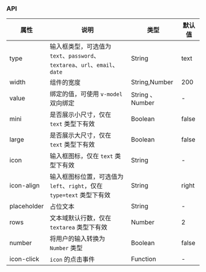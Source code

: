 ### API
| 属性          | 说明                                                           | 类型              | 默认值   |
|-------------|--------------------------------------------------------------|-----------------|-------|
| type        | 输入框类型，可选值为 `text`、`password`、`textarea`、`url`、`email`、`date` | String          | text  |
| width       | 组件的宽度                                                        | String,Number   | 200   |
| value       | 绑定的值，可使用 `v-model` 双向绑定                                      | String 、 Number | -     |
| mini        | 是否展示小尺寸，仅在 `text` 类型下有效                                      | Boolean         | false |
| large       | 是否展示大尺寸，仅在 `text` 类型下有效                                      | Boolean         | false |
| icon        | 输入框图标，仅在 `text` 类型下有效                                        | String          | -     |
| icon-align  | 输入框图标位置，可选值为 `left`、`right`，仅在 `type=text` 类型下有效             | String          | right |
| placeholder | 占位文本                                                         | String          | -     |
| rows        | 文本域默认行数，仅在 `textarea` 类型下有效                                  | Number          | 2     |
| number      | 将用户的输入转换为 `Number` 类型                                        | Boolean         | false |
| icon-click   | `icon` 的点击事件                                                 | Function        | -     |